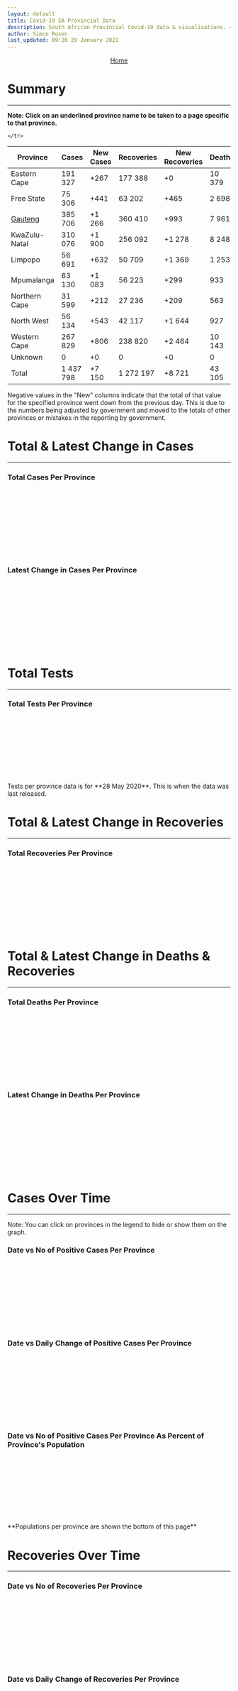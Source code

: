 ```yaml
---
layout: default
title: Covid-19 SA Provincial Data
description: South African Provincial Covid-19 data & visualisations. <br>Contains data for confirmed cases, tests, recoveries and deaths by province.
author: Simon Rosen
last_updated: 09:20 29 January 2021
---
```


<center><a href="/" class="btn alt_btn_col">Home</a></center>

# Summary
___

**Note: Click on an underlined province name to be taken to a page specific to that province.**

<table>
<thead>
	<tr class="header">
		<th>Province</th>
		<th>Cases</th>
		<th>New Cases</th>
		<th>Recoveries</th>
		<th>New Recoveries</th>
		<th>Deaths</th>
		<th>New Deaths</th>

	</tr>
</thead>
<tbody>
	<tr>
		<td class="index" markdown="span">Eastern Cape</td>
		<td  markdown="span">191 327</td>
		<td  markdown="span">+267</td>
		<td  markdown="span">177 388</td>
		<td  markdown="span">+0</td>
		<td  markdown="span">10 379</td>
		<td  markdown="span">+150</td>
	</tr>
	<tr>
		<td class="index" markdown="span">Free State</td>
		<td  markdown="span">75 306</td>
		<td  markdown="span">+441</td>
		<td  markdown="span">63 202</td>
		<td  markdown="span">+465</td>
		<td  markdown="span">2 698</td>
		<td  markdown="span">+10</td>
	</tr>
	<tr>
		<td class="index" markdown="span"><a href = "gauteng" >Gauteng</a></td>
		<td  markdown="span">385 706</td>
		<td  markdown="span">+1 266</td>
		<td  markdown="span">360 410</td>
		<td  markdown="span">+993</td>
		<td  markdown="span">7 961</td>
		<td  markdown="span">+70</td>
	</tr>
	<tr>
		<td class="index" markdown="span">KwaZulu-Natal</td>
		<td  markdown="span">310 076</td>
		<td  markdown="span">+1 900</td>
		<td  markdown="span">256 092</td>
		<td  markdown="span">+1 278</td>
		<td  markdown="span">8 248</td>
		<td  markdown="span">+249</td>
	</tr>
	<tr>
		<td class="index" markdown="span">Limpopo</td>
		<td  markdown="span">56 691</td>
		<td  markdown="span">+632</td>
		<td  markdown="span">50 709</td>
		<td  markdown="span">+1 369</td>
		<td  markdown="span">1 253</td>
		<td  markdown="span">+7</td>
	</tr>
	<tr>
		<td class="index" markdown="span">Mpumalanga</td>
		<td  markdown="span">63 130</td>
		<td  markdown="span">+1 083</td>
		<td  markdown="span">56 223</td>
		<td  markdown="span">+299</td>
		<td  markdown="span">933</td>
		<td  markdown="span">+21</td>
	</tr>
	<tr>
		<td class="index" markdown="span">Northern Cape</td>
		<td  markdown="span">31 599</td>
		<td  markdown="span">+212</td>
		<td  markdown="span">27 236</td>
		<td  markdown="span">+209</td>
		<td  markdown="span">563</td>
		<td  markdown="span">+3</td>
	</tr>
	<tr>
		<td class="index" markdown="span">North West</td>
		<td  markdown="span">56 134</td>
		<td  markdown="span">+543</td>
		<td  markdown="span">42 117</td>
		<td  markdown="span">+1 644</td>
		<td  markdown="span">927</td>
		<td  markdown="span">+0</td>
	</tr>
	<tr>
		<td class="index" markdown="span">Western Cape</td>
		<td  markdown="span">267 829</td>
		<td  markdown="span">+806</td>
		<td  markdown="span">238 820</td>
		<td  markdown="span">+2 464</td>
		<td  markdown="span">10 143</td>
		<td  markdown="span">+45</td>
	</tr>
	<tr>
		<td class="index" markdown="span">Unknown</td>
		<td  markdown="span">0</td>
		<td  markdown="span">+0</td>
		<td  markdown="span">0</td>
		<td  markdown="span">+0</td>
		<td  markdown="span">0</td>
		<td  markdown="span">+0</td>
	</tr>
	<tr>
		<td class="index total" markdown="span">Total</td>
		<td class="total" markdown="span">1 437 798</td>
		<td class="total" markdown="span">+7 150</td>
		<td class="total" markdown="span">1 272 197</td>
		<td class="total" markdown="span">+8 721</td>
		<td class="total" markdown="span">43 105</td>
		<td class="total" markdown="span">+555</td>
	</tr>
</tbody>
</table>
Negative values in the "New" columns indicate that the total of that value for the specified province went down from the previous
day. This is due to the numbers being adjusted by government and moved to the totals of other provinces or mistakes in the reporting by government.

# Total & Latest Change in Cases

___

### Total Cases Per Province
<div class="iframeDiv" align="center">
    <iframe class="lazy pieChart" data-src="tot_cases_per_province.html" scrolling="no" frameborder="0"></iframe>
</div>

### Latest Change in Cases Per Province
<div class="iframeDiv" align="center">
    <iframe class="lazy pieChart" data-src="latest_change_cases_per_province.html" scrolling="no" frameborder="0"></iframe>
</div>

# Total Tests
___

### Total Tests Per Province
<div class="iframeDiv" align="center">
    <iframe class="lazy pieChart" data-src="tot_tests_per_province.html" scrolling="no" frameborder="0"></iframe>
</div>
Tests per province data is for **28 May 2020**. This is when the data was last released.

# Total & Latest Change in Recoveries

___

### Total Recoveries Per Province
<div class="iframeDiv" align="center">
    <iframe class="lazy pieChart" data-src="tot_recovered_per_province.html" scrolling="no" frameborder="0"></iframe>
</div>
<!--
### Latest Change in Recoveries Per Province
<div class="iframeDiv" align="center">
    <iframe class="lazy pieChart" data-src="tot_recovered_per_province.html" scrolling="no" frameborder="0"></iframe>
</div>
-->

# Total & Latest Change in Deaths & Recoveries
___

### Total Deaths Per Province
<div class="iframeDiv" align="center">
    <iframe class="lazy pieChart" data-src="tot_deaths_per_province.html" scrolling="no" frameborder="0"></iframe>
</div>

### Latest Change in Deaths Per Province
<div class="iframeDiv" align="center">
    <iframe class="lazy pieChart" data-src="latest_change_deaths_per_province.html" scrolling="no" frameborder="0"></iframe>
</div>

# Cases Over Time
___
Note: You can click on provinces in the legend to hide or show them on the graph.
### Date vs No of Positive Cases Per Province
<div class="iframeDiv" align="center">
    <iframe class="lazy" data-src="date_vs_cases_per_province.html" scrolling="no" frameborder="0"></iframe>
</div>

### Date vs Daily Change of Positive Cases Per Province
<div class="iframeDiv" align="center">
    <iframe class="lazy" data-src="date_vs_daily_cases_per_province.html" scrolling="no" frameborder="0"></iframe>
</div>

### Date vs No of Positive Cases Per Province As Percent of Province's Population
<div class="iframeDiv" align="center">
    <iframe class="lazy" data-src="date_vs_cases_perc_pop_per_province.html" scrolling="no" frameborder="0"></iframe>
</div>
**Populations per province are shown the bottom of this page**

# Recoveries Over Time
___
### Date vs No of Recoveries Per Province
<div class="iframeDiv" align="center">
    <iframe class="lazy" data-src="date_vs_recoveries_per_province.html" scrolling="no" frameborder="0"></iframe>
</div>

### Date vs Daily Change of Recoveries Per Province
<div class="iframeDiv" align="center">
    <iframe class="lazy" data-src="date_vs_daily_recoveries_per_province.html" scrolling="no" frameborder="0"></iframe>
</div>

### Date vs No of Recoveries Per Province As Percent of Province's Population
<div class="iframeDiv" align="center">
    <iframe class="lazy" data-src="date_vs_recoveries_perc_pop_per_province.html" scrolling="no" frameborder="0"></iframe>
</div>
**Populations per province are shown at the bottom of this page**

# Deaths Over Time
___
### Date vs No of Deaths Per Province
<div class="iframeDiv" align="center">
    <iframe class="lazy" data-src="date_vs_deaths_per_province.html" scrolling="no" frameborder="0"></iframe>
</div>

### Date vs Daily Change of Deaths Per Province
<div class="iframeDiv" align="center">
    <iframe class="lazy" data-src="date_vs_daily_deaths_per_province.html" scrolling="no" frameborder="0"></iframe>
</div>

### Date vs No of Deaths Per Province As Percent of Province's Population
<div class="iframeDiv" align="center">
    <iframe class="lazy" data-src="date_vs_deaths_perc_pop_per_province.html" scrolling="no" frameborder="0"></iframe>
</div>

## Population Per Province

___

<table>
<thead>
	<tr class="header">
		<th>Province</th>
		<th>Population</th>

	</tr>
</thead>
<tbody>
	<tr>
		<td class="index" markdown="span">Eastern Cape</td>
		<td  markdown="span">6 712 276</td>
	</tr>
	<tr>
		<td class="index" markdown="span">Free State</td>
		<td  markdown="span">2 887 465</td>
	</tr>
	<tr>
		<td class="index" markdown="span">Gauteng</td>
		<td  markdown="span">15 176 115</td>
	</tr>
	<tr>
		<td class="index" markdown="span">KwaZulu-Natal</td>
		<td  markdown="span">11 289 086</td>
	</tr>
	<tr>
		<td class="index" markdown="span">Limpopo</td>
		<td  markdown="span">5 982 584</td>
	</tr>
	<tr>
		<td class="index" markdown="span">Mpumalanga</td>
		<td  markdown="span">4 592 187</td>
	</tr>
	<tr>
		<td class="index" markdown="span">North West</td>
		<td  markdown="span">4 072 160</td>
	</tr>
	<tr>
		<td class="index" markdown="span">Northern Cape</td>
		<td  markdown="span">1 263 875</td>
	</tr>
	<tr>
		<td class="index" markdown="span">Western Cape</td>
		<td  markdown="span">6 844 272</td>
	</tr>
</tbody>
</table>

{% include_relative _includes/footer.md %}

